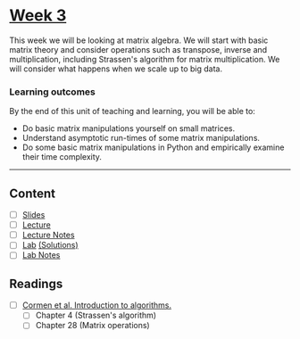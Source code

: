 # [Week 3](https://canvas.sussex.ac.uk/courses/31352/modules)
This week we will be looking at matrix algebra. We will start with basic matrix theory and consider operations such as transpose, inverse and multiplication, including Strassen's algorithm for matrix multiplication. We will consider what happens when we scale up to big data.

### Learning outcomes
By the end of this unit of teaching and learning, you will be able to:
- Do basic matrix manipulations yourself on small matrices.
- Understand asymptotic run-times of some matrix manipulations.
- Do some basic matrix manipulations in Python and empirically examine their time complexity.

--- 

## Content
- [ ] [Slides](https://canvas.sussex.ac.uk/courses/31352/files/5225799?module_item_id=1446269)
- [ ] [Lecture](https://sussex.cloud.panopto.eu/Panopto/Pages/Viewer.aspx?id=019fc45e-56b3-425a-94c4-b20400c5f617)
- [ ] [Lecture Notes]()
- [ ] [Lab]() [(Solutions)]()
- [ ] [Lab Notes]()

## Readings
- [ ] [Cormen et al. Introduction to algorithms.](https://readinglists.sussex.ac.uk/leganto/nui/citation/20811099630002461?institute=44SUS_INST&auth=SAML)
  - [ ] Chapter 4 (Strassen's algorithm)
  - [ ] Chapter 28 (Matrix operations)
